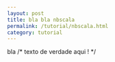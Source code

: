 ```yaml
---
layout: post
title: bla bla nbscala
permalink: /tutorial/nbscala.html
category: tutorial
---
```


bla /* texto de verdade aqui ! */

